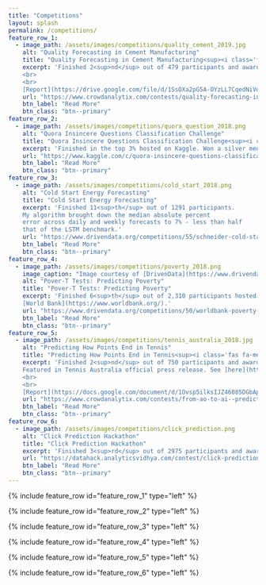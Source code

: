 ```yaml
---
title: "Competitions"
layout: splash
permalink: /competitions/
feature_row_1:
  - image_path: /assets/images/competitions/quality_cement_2019.jpg
    alt: "Quality Forecasting in Cement Manufacturing"
    title: "Quality Forecasting in Cement Manufacturing<sup><i class='fas fa-medal' style='color:gold;'></i></sup>"
    excerpt: 'Finished 2<sup>nd</sup> out of 479 participants and awarded a prize money of 2500 USD.
    <br>
    <br>
    [Report](https://drive.google.com/file/d/1SsOXa2pG5A-OYzLL7CqedNiVqHzGTEVR/view?usp=sharing){:target="_blank"}'
    url: "https://www.crowdanalytix.com/contests/quality-forecasting-in-cement-manufacturing/"
    btn_label: "Read More"
    btn_class: "btn--primary"
feature_row_2:
  - image_path: /assets/images/competitions/quora_question_2018.png
    alt: "Quora Insincere Questions Classification Challenge"
    title: "Quora Insincere Questions Classification Challenge<sup><i class='fas fa-medal' style='color:silver;'></i></sup>"
    excerpt: 'Finished in the top 3% hosted on Kaggle. Won a silver medal.'
    url: "https://www.kaggle.com/c/quora-insincere-questions-classification/"
    btn_label: "Read More"
    btn_class: "btn--primary"    
feature_row_3:
  - image_path: /assets/images/competitions/cold_start_2018.png
    alt: "Cold Start Energy Forecasting"
    title: "Cold Start Energy Forecasting"
    excerpt: 'Finished 11<sup>th</sup> out of 1291 participants.
    My algorithm brought down the median absolute percent 
    error across daily and weekly forecasts to 7% - less than half 
    that of the LSTM benchmark.'
    url: "https://www.drivendata.org/competitions/55/schneider-cold-start/"
    btn_label: "Read More"
    btn_class: "btn--primary"
feature_row_4:
  - image_path: /assets/images/competitions/poverty_2018.png
    image_caption: "Image courtesy of [DrivenData](https://www.drivendata.org/competitions/50/worldbank-poverty-prediction/page/97/)"
    alt: "Pover-T Tests: Predicting Poverty"
    title: "Pover-T Tests: Predicting Poverty"
    excerpt: 'Finished 6<sup>th</sup> out of 2,310 participants hosted by the 
    [World Bank](https://www.worldbank.org/).'
    url: "https://www.drivendata.org/competitions/50/worldbank-poverty-prediction/page/99/"
    btn_label: "Read More"
    btn_class: "btn--primary"           
feature_row_5:
  - image_path: /assets/images/competitions/tennis_australia_2018.jpg
    alt: "Predicting How Points End in Tennis"
    title: "Predicting How Points End in Tennis<sup><i class='fas fa-medal' style='color:gold;'></i></sup>"
    excerpt: 'Finished 2<sup>nd</sup> out of 750 participants and awarded a prize money of 2500 USD.
    Featured in Tennis Australia official press release. See [here](https://ausopen.com/articles/news/tennis-hackathon-draws-record-participation){:target="_blank"}.
    <br>
    <br>
    [Report](https://docs.google.com/document/d/1Ovsp5ilksIJZ46085DGbApHpddv2yhpUCXVvGAYFTLg/edit?usp=sharing){:target="_blank"}'
    url: "https://www.crowdanalytix.com/contests/from-ao-to-ai--predicting-how-points-end-in-tennis/"
    btn_label: "Read More"
    btn_class: "btn--primary" 
feature_row_6:
  - image_path: /assets/images/competitions/click_prediction.png
    alt: "Click Prediction Hackathon"
    title: "Click Prediction Hackathon"
    excerpt: 'Finished 3<sup>rd</sup> out of 2975 participants and awarded a prize money of ₹25000 hosted on AnalyticsVidhya.'
    url: "https://datahack.analyticsvidhya.com/contest/click-prediction/"
    btn_label: "Read More"
    btn_class: "btn--primary"                     
---
```

<style type="text/css">
.archive__item-teaser img {margin-top: 1em; margin-left: 1em}
</style>
{% include feature_row id="feature_row_1" type="left" %}

{% include feature_row id="feature_row_2" type="left" %}

{% include feature_row id="feature_row_3" type="left" %}

{% include feature_row id="feature_row_4" type="left" %}

{% include feature_row id="feature_row_5" type="left" %}

{% include feature_row id="feature_row_6" type="left" %}
